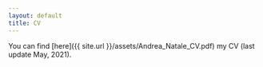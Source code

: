 ```yaml
---
layout: default
title: CV
---
```


You can find [here]({{ site.url }}/assets/Andrea_Natale_CV.pdf) my CV (last update May, 2021).
